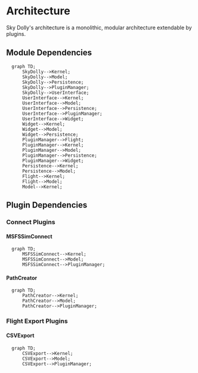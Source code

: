 # Architecture
Sky Dolly's architecture is a monolithic, modular architecture extendable by plugins.

## Module Dependencies
```mermaid
  graph TD;
      SkyDolly-->Kernel;
      SkyDolly-->Model;
      SkyDolly-->Persistence;
      SkyDolly-->PluginManager;
      SkyDolly-->UserInterface;
      UserInterface-->Kernel;
      UserInterface-->Model;
      UserInterface-->Persistence;
      UserInterface-->PluginManager;
      UserInterface-->Widget;
      Widget-->Kernel;
      Widget-->Model;
      Widget-->Persistence;
      PluginManager-->Flight;
      PluginManager-->Kernel;
      PluginManager-->Model;
      PluginManager-->Persistence;
      PluginManager-->Widget;
      Persistence-->Kernel;
      Persistence-->Model;
      Flight-->Kernel;
      Flight-->Model;
      Model-->Kernel;
```

## Plugin Dependencies
### Connect Plugins
#### MSFSSimConnect
```mermaid
  graph TD;
      MSFSSimConnect-->Kernel;
      MSFSSimConnect-->Model;
      MSFSSimConnect-->PluginManager;
```

#### PathCreator
```mermaid
  graph TD;
      PathCreator-->Kernel;
      PathCreator-->Model;
      PathCreator-->PluginManager;
```

### Flight Export Plugins
#### CSVExport
```mermaid
  graph TD;
      CSVExport-->Kernel;
      CSVExport-->Model;
      CSVExport-->PluginManager;
```
